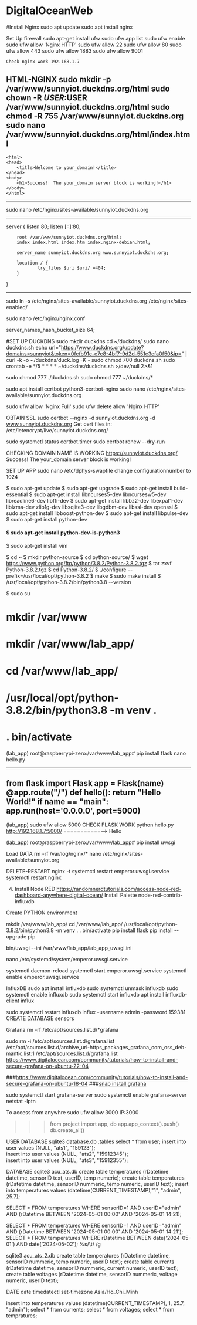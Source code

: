 # DigitalOceanWeb

#Install Nginx
    sudo apt update
    sudo apt install nginx

Set Up firewall
    sudo apt-get install ufw
    sudo ufw app list
    sudo ufw enable
    sudo ufw allow 'Nginx HTTP'
    sudo ufw allow 22
    sudo ufw allow 80
    sudo ufw allow 443
    sudo ufw allow 1883
    sudo ufw allow 9001

    Check nginx work 192.168.1.7

HTML-NGINX
    sudo mkdir -p /var/www/sunnyiot.duckdns.org/html
    sudo chown -R $USER:$USER /var/www/sunnyiot.duckdns.org/html
    sudo chmod -R 755 /var/www/sunnyiot.duckdns.org
    sudo nano /var/www/sunnyiot.duckdns.org/html/index.html
---------------------------------------------------------------------------------------------------------------------------
    <html>
    <head>
        <title>Welcome to your_domain!</title>
    </head>
    <body>
        <h1>Success!  The your_domain server block is working!</h1>
    </body>
    </html>
---------------------------------------------------------------------------------------------------------------------------

sudo nano /etc/nginx/sites-available/sunnyiot.duckdns.org

--------------------------------------------------------------------------------------------------------------------------
server {
        listen 80;
        listen [::]:80;

        root /var/www/sunnyiot.duckdns.org/html;
        index index.html index.htm index.nginx-debian.html;

        server_name sunnyiot.duckdns.org www.sunnyiot.duckdns.org;

        location / {
                try_files $uri $uri/ =404;
        }
}

---------------------------------------------------------------------------------------------------------------------------

sudo ln -s /etc/nginx/sites-available/sunnyiot.duckdns.org /etc/nginx/sites-enabled/

sudo nano /etc/nginx/nginx.conf

server_names_hash_bucket_size 64;


#SET UP DUCKDNS
sudo mkdir duckdns
cd ~/duckdns/
sudo nano duckdns.sh 
echo url="https://www.duckdns.org/update?domains=sunnyiot&token=0fcfb91c-e7c8-4bf7-9d2d-551c3cfa0f50&ip=" | curl -k -o ~/duckdns/duck.log -K -
sudo chmod 700 duckdns.sh
sudo crontab -e
     */5 * * * * ~/duckdns/duckdns.sh >/dev/null 2>&1

sudo chmod 777 ./duckdns.sh
sudo chmod 777 ~/duckdns/*     

sudo apt install certbot python3-certbot-nginx
sudo nano /etc/nginx/sites-available/sunnyiot.duckdns.org

sudo ufw allow 'Nginx Full'
sudo ufw delete allow 'Nginx HTTP'

OBTAIN SSL
sudo certbot --nginx -d sunnyiot.duckdns.org -d www.sunnyiot.duckdns.org
Get cert files in: /etc/letencrypt/live/sunnyiot.duckdns.org/

sudo systemctl status certbot.timer
sudo certbot renew --dry-run

CHECKING DOMAIN NAME IS WORKING
https://sunnyiot.duckdns.org/
Success! The your_domain server block is working!

SET UP APP
sudo nano /etc/dphys-swapfile
change configurationnumber to 1024

 $ sudo apt-get update
 $ sudo apt-get upgrade
 $ sudo apt-get install build-essential
 $ sudo apt-get install libncurses5-dev libncursesw5-dev libreadline6-dev libffi-dev
 $ sudo apt-get install libbz2-dev libexpat1-dev liblzma-dev zlib1g-dev libsqlite3-dev libgdbm-dev libssl-dev openssl
 $ sudo apt-get install libboost-python-dev
 $ sudo apt-get install libpulse-dev
 $ sudo apt-get install python-dev
 #### $ sudo apt-get install python-dev-is-python3
 $ sudo apt-get install vim

 $ cd ~
 $ mkdir python-source
 $ cd python-source/
 $ wget https://www.python.org/ftp/python/3.8.2/Python-3.8.2.tgz
 $ tar zxvf Python-3.8.2.tgz
 $ cd Python-3.8.2/
 $ ./configure --prefix=/usr/local/opt/python-3.8.2
 $ make
 $ sudo make install
 $ /usr/local/opt/python-3.8.2/bin/python3.8 --version

 $ sudo su
 # mkdir /var/www
 # mkdir /var/www/lab_app/
 # cd /var/www/lab_app/
 # /usr/local/opt/python-3.8.2/bin/python3.8 -m venv .
 # . bin/activate
 
 (lab_app) root@raspberrypi-zero:/var/www/lab_app# pip install flask
 nano hello.py

 ------------------------------------------------------------------------------
  from flask import Flask
 app = Flask(__name__)
 @app.route("/")
 def hello():
    return "Hello World!"
 if __name__ == "__main__":
    app.run(host='0.0.0.0', port=5000)
--------------------------------------------------------------------------------
(lab_app) sudo ufw allow 5000
CHECK FLASK WORK 
python hello.py
http://192.168.1.7:5000/              =============> Hello

(lab_app) root@raspberrypi-zero:/var/www/lab_app# pip install uwsgi

Load DATA 
rm -rf /var/log/nginx/*
nano /etc/nginx/sites-available/sunnyiot.org

DELETE-RESTART
     nginx -t
     systemctl restart emperor.uwsgi.service
     systemctl restart nginx

4. Install Node RED
https://randomnerdtutorials.com/access-node-red-dashboard-anywhere-digital-ocean/
Install Palette
     node-red-contrib-influxdb

Create PYTHON environment 



mkdir /var/www/lab_app/
cd /var/www/lab_app/
/usr/local/opt/python-3.8.2/bin/python3.8 -m venv .
 . bin/activate
  pip install flask
  pip install --upgrade pip


  bin/uwsgi --ini /var/www/lab_app/lab_app_uwsgi.ini

  nano /etc/systemd/system/emperor.uwsgi.service

 systemctl daemon-reload
systemctl start emperor.uwsgi.service
 systemctl enable emperor.uwsgi.service


 InfluxDB
 sudo apt install influxdb
 sudo systemctl unmask influxdb
 sudo systemctl enable influxdb
 sudo systemctl start influxdb
 apt install influxdb-client
 influx

 sudo systemctl restart influxdb
 influx -username admin -password 159381
 CREATE DATABASE sensors
 
 
 Grafana
 rm -rf /etc/apt/sources.list.d/*grafana
 
 sudo rm -i /etc/apt/sources.list.d/grafana.list
 /etc/apt/sources.list.d/archive_uri-https_packages_grafana_com_oss_deb-mantic.list:1 
 /etc/apt/sources.list.d/grafana.list
 https://www.digitalocean.com/community/tutorials/how-to-install-and-secure-grafana-on-ubuntu-22-04
 
 ###https://www.digitalocean.com/community/tutorials/how-to-install-and-secure-grafana-on-ubuntu-18-04
 ###[snap install grafana](https://grafana.com/docs/grafana/latest/setup-grafana/installation/debian/)

 sudo systemctl start grafana-server
sudo systemctl enable grafana-server
netstat -lptn

To access from anywhre 
sudo ufw allow 3000
IP:3000


>>> from project import app, db
>>> app.app_context().push()
>>> db.create_all()

USER DATABASE
    sqlite3 database.db
    .tables
    select * from user;
    insert into user values (NULL, "ats1", "159123");    
    insert into user values (NULL, "ats2", "15912345");      
    insert into user values (NULL, "ats3", "15912355");

DATABASE
sqlite3 acu_ats.db
create table temperatures (rDatetime datetime, sensorID text, userID, temp numeric);
create table temperatures (rDatetime datetime, sensorID nummeric, temp numeric, userID text);
insert into temperatures values (datetime(CURRENT_TIMESTAMP),"1", "admin", 25.7);


SELECT * FROM temperatures WHERE sensorID=1 AND userID="admin" AND (rDatetime BETWEEN '2024-05-01 00:00' AND '2024-05-01 14:21);

SELECT * FROM temperatures WHERE sensorID=1 AND userID="admin" AND (rDatetime BETWEEN '2024-05-01 00:00' AND '2024-05-01 14:21');
SELECT * FROM temperatures WHERE rDatetime BETWEEN date('2024-05-01') AND date('2024-05-02');
%s/\t/  /g


sqlite3 acu_ats_2.db
create table temperatures (rDatetime datetime, sensorID nummeric, temp numeric, userID text);
create table currents (rDatetime datetime, sensorID nummeric, current numeric, userID text);
create table voltages (rDatetime datetime, sensorID nummeric, voltage numeric, userID text);


DATE
date
timedatectl set-timezone Asia/Ho_Chi_Minh


insert into temperatures values (datetime(CURRENT_TIMESTAMP), 1, 25.7, "admin");
select * from currents;
select * from voltages;
select * from tempratures;
